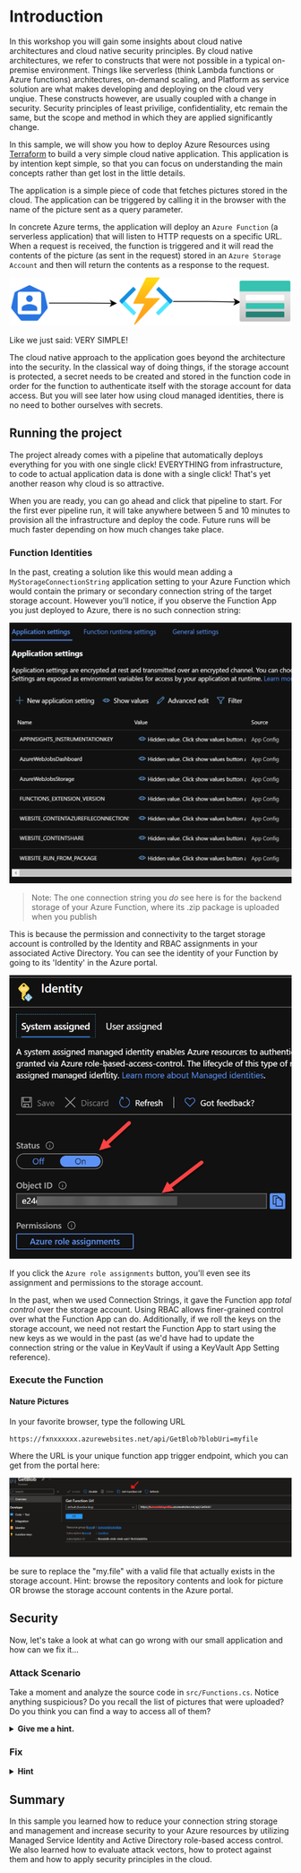 # Introduction

In this workshop you will gain some insights about cloud native architectures and cloud native security principles. By cloud native architectures, we refer to constructs that were not possible in a typical on-premise environment. Things like serverless (think Lambda functions or Azure functions) architectures, on-demand scaling, and Platform as service solution are what makes developing and deploying on the cloud very unqiue. These constructs however, are usually coupled with a change in security. Security principles of least privilige, confidentiality, etc remain the same, but the scope and method in which they are applied significantly change.

In this sample, we will show you how to deploy Azure Resources using [Terraform](https://terraform.io) to build a very simple cloud native application. This application is by intention kept simple, so that you can focus on understanding the main concepts rather than get lost in the little details.

The application is a simple piece of code that fetches pictures stored in the cloud. The application can be triggered by calling it in the browser with the name of the picture sent as a query parameter. 

In concrete Azure terms, the application will deploy an `Azure Function` (a serverless application) that will listen to HTTP requests on a specific URL. When a request is received, the function is triggered and it will read the contents of the picture (as sent in the request) stored in an `Azure Storage Account` and then will return the contents as a response to the request.

![Architecture](doc/arch.png)

Like we just said: VERY SIMPLE!

The cloud native approach to the application goes beyond the architecture into the security. In the classical way of doing things, if the storage account is protected, a secret needs to be created and stored in the function code in order for the function to authenticate itself with the storage account for data access. But you will see later how using cloud managed identities, there is no need to bother ourselves with secrets.

## Running the project

The project already comes with a pipeline that automatically deploys everything for you with one single click! EVERYTHING from infrastructure, to code to actual application data is done with a single click! That's yet another reason why cloud is so attractive.

When you are ready, you can go ahead and click that pipeline to start. For the first ever pipeline run, it will take anywhere between 5 and 10 minutes to provision all the infrastructure and deploy the code. Future runs will be much faster depending on how much changes take place.


### Function Identities

In the past, creating a solution like this would mean adding a `MyStorageConnectionString` application setting to your Azure Function which would contain the primary or secondary connection string of the target storage account. However you'll notice, if you observe the Function App you just deployed to Azure, there is no such connection string:

![Application Settings on a Function App in Azure](doc/appsettings.png)

> Note: The one connection string you _do_ see here is for the backend storage of your Azure Function, where its .zip package is uploaded when you publish

This is because the permission and connectivity to the target storage account is controlled by the Identity and RBAC assignments in your associated Active Directory. You can see the identity of your Function by going to its 'Identity' in the Azure portal.

![Configuration of a Function App's Identity with Managed Identity](doc/identity.png)

If you click the `Azure role assignments` button, you'll even see its assignment and permissions to the storage account.

In the past, when we used Connection Strings, it gave the Function app *total control* over the storage account. Using RBAC allows finer-grained control over what the Function App can do. Additionally, if we roll the keys on the storage account, we need not restart the Function App to start using the new keys as we would in the past (as we'd have had to update the connection string or the value in KeyVault if using a KeyVault App Setting reference).

### Execute the Function

#### Nature Pictures

In your favorite browser, type the following URL

```shell
https://fxnxxxxxx.azurewebsites.net/api/GetBlob?blobUri=myfile
```

Where the URL is your unique function app trigger endpoint, which you can get from the portal here:

![Location of 'Get function URL' in Azure](doc/getsasurl.png)

be sure to replace the "my.file" with a valid file that actually exists in the storage account. Hint: browse the repository contents and look for picture OR browse the storage account contents in the Azure portal.

## Security

Now, let's take a look at what can go wrong with our small application and how can we fix it...

### Attack Scenario

Take a moment and analyze the source code in `src/Functions.cs`. Notice anything suspicious? Do you recall the list of pictures that were uploaded? Do you think you can find a way to access all of them?

<details>
    <summary><strong>Give me a hint.</strong></summary>

Path traversal

<details>
    <summary><strong>Another Hint.</strong></summary>
      
Maybe we can try to trick the code by using a different representation of characters (encoding)

<details>
    <summary><strong>I need yet another one.</strong></summary>

Ensure that you only use characters that pass the regex check in the code.
What about the "." dot character? Can we also encode it?

<details>
    <summary><strong>Please help meeeee!</strong></summary>

It seems the application is smart enough to figure out our simple encoding!
We need more POWER! <sub><sup>(maybe twice as much?)</sup></sub>
  
<details>
    <summary><strong>Give me the solution!</strong></summary>

Can it withstand a doubly-encoded string? muahaha!!!!

```
blobUri=%252E%252E%252Fcritical%252Fsecret
```

</details>

</details>

</details>

</details>

</details>


### Fix

<details>
    <summary><strong>Hint</strong></summary>
      

How can we reduce the reach of the function and what it can access?
  
<details>
    <summary><strong>Another Hint</strong></summary>
      

Can we change the scope to be on a smaller more granular level?

<details>
    <summary><strong>More hints pleeeaasee</strong></summary>

Have a look at the terraform resource "azurerm_role_assignment" in ```terraform/main.tf```
What is the scope? Can we reduce it?
Have a look at the official documentation from Terraform:
https://registry.terraform.io/providers/hashicorp/azurerm/latest/docs/resources/role_assignment

<details>
    <summary><strong>I need more help.</strong></summary>

Currently we are giving our function full access to our storage account with this line:
```cs
scope                = azurerm_storage_account.storage_account.id
```
But we only want to give it access to the public container inside our storage account.
How can we reference the public container? \
The terraform documentation for Azure storage containers might help. (use .resource_manager_id instead of .id)

<details>
    <summary><strong>Give me the solution!</strong></summary>

```cs
resource "azurerm_role_assignment" "functionToStorage" {
  scope                = azurerm_storage_container.containerpub.resource_manager_id
  role_definition_name = "Storage Blob Data Owner"
  principal_id         = azurerm_linux_function_app.fxn.identity[0].principal_id
}
```
</details>

</details>

</details>

</details>

</details>


## Summary

In this sample you learned how to reduce your connection string storage and management and increase security to your Azure resources by utilizing  Managed Service Identity and Active Directory role-based access control. We also learned how to evaluate attack vectors, how to protect against them and how to apply security principles in the cloud.
